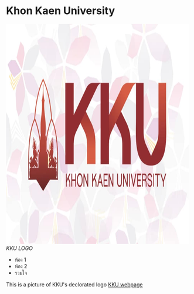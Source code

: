 <!DOCTYPE html>
<html lang="en">
<head>
    <meta charset="UTF-8">
    <meta http-equiv="X-UA-Compatible" content="IE=edge">
    <meta name="viewport" content="width=device-width, initial-scale=1.0">
    <title>Thanapech's example</title>
    <link rel="stylesheet" href="styles.css">
    <link href='https://fonts.googleapis.com/css?family=Open+Sans' rel='stylesheet' type='text/css'>
</head>
<body>
    <h1>Khon Kaen University</h1>
    <div id="picture">
        <img src="images/kku.jpg" alt="This is KKU logo" width="500" height="600"/>
        <figcaption><em>KKU LOGO</em></figcaption>
    </div>
    <ul>
        <li>ห้อง 1</li>
        <li>ห้อง 2</li>
        <li>รวมใจ</li>
    </ul>
    <p>This is a picture of KKU's declorated logo <a href="https://m.kku.ac.th/" target="_blank">KKU webpage</a></p>
</body>
</html>
